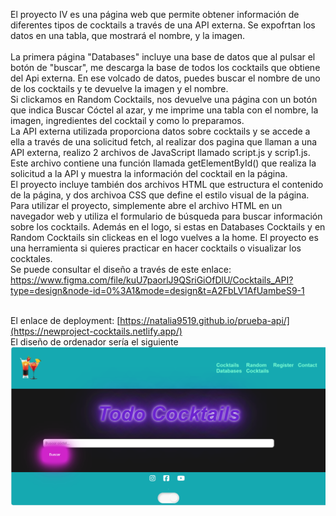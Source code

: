 El proyecto IV es una página web que permite obtener información de diferentes tipos de cocktails a través de una API externa. Se expofrtan los datos en una tabla, que mostrará el nombre, y la imagen.  
<br>La primera página "Databases" incluye una base de datos que al pulsar el botón de "buscar", me descarga la base de todos los cocktails que obtiene del Api externa. En ese volcado de datos, puedes buscar el nombre de uno de los cocktails y te devuelve la imagen y el nombre. <br>
Si clickamos en Random Cocktails, nos devuelve una página con un botón que indica Buscar Cóctel al azar, y me imprime una tabla con el nombre, la imagen, ingredientes del cocktail y como lo preparamos. <br>
La API externa utilizada proporciona datos sobre cocktails y se accede a ella a través de una solicitud fetch, al realizar dos pagina que llaman a una API externa, realizo 2 archivos de JavaScript llamado script.js y scrip1.js. Este archivo contiene una función llamada getElementById() que realiza la solicitud a la API y muestra la información del cocktail en la página. 
<br>El proyecto incluye también dos archivos HTML que estructura el contenido de la página, y dos archivoa CSS que define el estilo visual de la página. <br>Para utilizar el proyecto, simplemente abre el archivo HTML en un navegador web y utiliza el formulario de búsqueda para buscar información sobre los cocktails. Además en el logo, si estas en Databases Cocktails y en Random Cocktails sin clickeas en el logo vuelves a la home. 
El proyecto es una herramienta si quieres practicar en hacer cocktails o visualizar los cocktales. 
<br>
Se puede consultar el diseño a través de este enlace: https://www.figma.com/file/kuU7paorlJ9QSriGiOfDlU/Cocktails_API?type=design&node-id=0%3A1&mode=design&t=A2FbLV1AfUambeS9-1

<br>El enlace de deployment: [https://natalia9519.github.io/prueba-api/](https://newproject-cocktails.netlify.app/) 
<br>El diseño de ordenador sería el siguiente
<br>
![prueba](./imagen/Captura%20de%20pantalla%202023-12-02%20201400.png)
